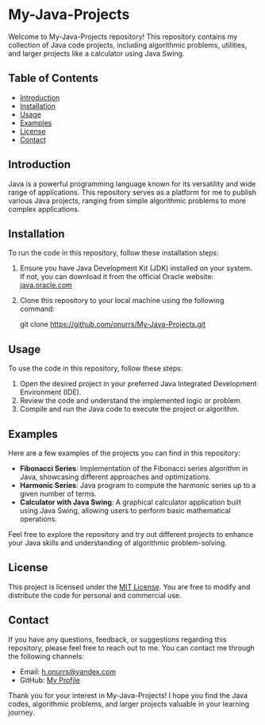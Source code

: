 # My-Java-Projects

Welcome to My-Java-Projects repository! This repository contains my collection of Java code projects, including algorithmic problems, utilities, and larger projects like a calculator using Java Swing.

## Table of Contents
- [Introduction](#introduction)
- [Installation](#installation)
- [Usage](#usage)
- [Examples](#examples)
- [License](#license)
- [Contact](#contact)

## Introduction
Java is a powerful programming language known for its versatility and wide range of applications. This repository serves as a platform for me to publish various Java projects, ranging from simple algorithmic problems to more complex applications.

## Installation
To run the code in this repository, follow these installation steps:
1. Ensure you have Java Development Kit (JDK) installed on your system. If not, you can download it from the official Oracle website: [java.oracle.com](https://www.oracle.com/java/technologies/javase-jdk11-downloads.html)
2. Clone this repository to your local machine using the following command:

   git clone https://github.com/onurrs/My-Java-Projects.git

## Usage
To use the code in this repository, follow these steps:
1. Open the desired project in your preferred Java Integrated Development Environment (IDE).
2. Review the code and understand the implemented logic or problem.
3. Compile and run the Java code to execute the project or algorithm.

## Examples
Here are a few examples of the projects you can find in this repository:
- **Fibonacci Series**: Implementation of the Fibonacci series algorithm in Java, showcasing different approaches and optimizations.
- **Harmonic Series**: Java program to compute the harmonic series up to a given number of terms.
- **Calculator with Java Swing**: A graphical calculator application built using Java Swing, allowing users to perform basic mathematical operations.

Feel free to explore the repository and try out different projects to enhance your Java skills and understanding of algorithmic problem-solving.

## License
This project is licensed under the [MIT License](LICENSE). You are free to modify and distribute the code for personal and commercial use.

## Contact
If you have any questions, feedback, or suggestions regarding this repository, please feel free to reach out to me. You can contact me through the following channels:
- Email: h.onurrs@yandex.com
- GitHub: [My Profile](https://github.com/onurrs)

Thank you for your interest in My-Java-Projects! I hope you find the Java codes, algorithmic problems, and larger projects valuable in your learning journey.
